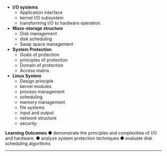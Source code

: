 - __I/O systems__
	- Application interface
	- kernel I/O subsystem
	- transforming I/O to hardware operation.  
- __Mass-storage structure__ 
	- Disk management
	- disk scheduling
	- Swap space management  
- __System Protection__
	- Goals of protection
	- principles of protection
	- Domain of protection
	- Access matrix.  
- __Linux System__
	- Design principle
	- kernel modules
	- process management
	- scheduling
	- memory management
	- file systems
	- input and output
	- network structure
	- security.  

__Learning Outcomes__ 
● demonstrate the principles and complexities of I/O and hardware.
● analyze system protection techniques
● evaluate disk scheduling algorithms

---
